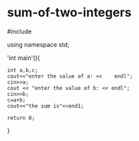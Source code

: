 # sum-of-two-integers

#include<iostream>

using namespace std;

'int main'(){

    int a,b,c;
    cout<<"enter the value of a: <<    endl";
    cin>>a;
    cout << "enter the value of b: << endl";
    cin>>b;
    c=a+b;
    cout<<"the sum is"<<end1;
    
    return 0;
}
